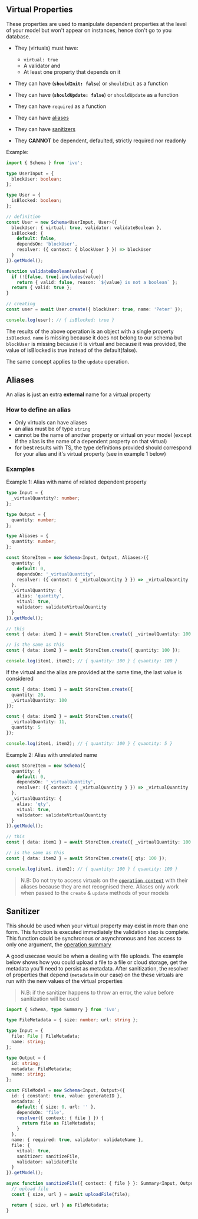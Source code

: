 ## Virtual Properties

These properties are used to manipulate dependent properties at the level of your model but won't appear on instances, hence don't go to you database.

- They (virtuals) must have:

  - `virtual: true`
  - A validator and
  - At least one property that depends on it

- They can have (**`shouldInit: false`**) or `shouldInit` as a function
- They can have (**`shouldUpdate: false`**) or `shouldUpdate` as a function
- They can have `required` as a function
- They can have [aliases](#aliases)
- They can have [sanitizers](#sanitizer)
- They **CANNOT** be dependent, defaulted, strictly required nor readonly

Example:

```ts
import { Schema } from 'ivo';

type UserInput = {
  blockUser: boolean;
};

type User = {
  isBlocked: boolean;
};

// definition
const User = new Schema<UserInput, User>({
  blockUser: { virtual: true, validator: validateBoolean },
  isBlocked: {
    default: false,
    dependsOn: 'blockUser',
    resolver: ({ context: { blockUser } }) => blockUser
  }
}).getModel();

function validateBoolean(value) {
  if (![false, true].includes(value))
    return { valid: false, reason: `${value} is not a boolean` };
  return { valid: true };
}

// creating
const user = await User.create({ blockUser: true, name: 'Peter' });

console.log(user); // { isBlocked: true }
```

The results of the above operation is an object with a single property `isBlocked`. `name` is missing because it does not belong to our schema but `blockUser` is missing because it is virtual and because it was provided, the value of isBlocked is true instead of the default(false).

The same concept applies to the `update` operation.

## Aliases

An alias is just an extra **external** name for a virtual property

### How to define an alias

- Only virtuals can have aliases
- an alias must be of type `string`
- cannot be the name of another property or virtual on your model (except if the alias is the name of a dependent property on that virtual)
- for best results with TS, the type definitions provided should correspond for your alias and it's virtual property (see in example 1 below)

### Examples

Example 1: Alias with name of related dependent property

```ts
type Input = {
  _virtualQuantity?: number;
};

type Output = {
  quantity: number;
};

type Aliases = {
  quantity: number;
};

const StoreItem = new Schema<Input, Output, Aliases>({
  quantity: {
    default: 0,
    dependsOn: '_virtualQuantity',
    resolver: ({ context: { _virtualQuantity } }) => _virtualQuantity
  },
  _virtualQuantity: {
    alias: 'quantity',
    vitual: true,
    validator: validateVirtualQuantity
  }
}).getModel();

// this
const { data: item1 } = await StoreItem.create({ _virtualQuantity: 100 });

// is the same as this
const { data: item2 } = await StoreItem.create({ quantity: 100 });

console.log(item1, item2); // { quantity: 100 } { quantity: 100 }
```

If the virtual and the alias are provided at the same time, the last value is considered

```ts
const { data: item1 } = await StoreItem.create({
  quantity: 20,
  _virtualQuantity: 100
});

const { data: item2 } = await StoreItem.create({
  _virtualQuantity: 11,
  quantity: 5
});

console.log(item1, item2); // { quantity: 100 } { quantity: 5 }
```

Example 2: Alias with unrelated name

```ts
const StoreItem = new Schema({
  quantity: {
    default: 0,
    dependsOn: '_virtualQuantity',
    resolver: ({ context: { _virtualQuantity } }) => _virtualQuantity
  },
  _virtualQuantity: {
    alias: 'qty',
    vitual: true,
    validator: validateVirtualQuantity
  }
}).getModel();

// this
const { data: item1 } = await StoreItem.create({ _virtualQuantity: 100 });

// is the same as this
const { data: item2 } = await StoreItem.create({ qty: 100 });

console.log(item1, item2); // { quantity: 100 } { quantity: 100 }
```

> N.B: Do not try to access virtuals on the [`operation context`](../life-cycles.md#the-operation-context) with their aliases because they are not recognised there. Aliases only work when passed to the `create` & `update` methods of your models

## Sanitizer

This should be used when your virtual property may exist in more than one form. This function is executed immediately the validation step is complete. This function could be synchronous or asynchronous and has access to only one argument, the [operation summary](../life-cycles.md#the-operation-summary)

A good usecase would be when a dealing with file uploads. The example below shows how you could upload a file to a file or cloud storage, get the metadata you'll need to persist as metadata. After sanitization, the resolver of properties that depend (`metadata` in our case) on the these virtuals are run with the new values of the virtual properties

> N.B: if the sanitizer happens to throw an error, the value before sanitization will be used

```ts
import { Schema, type Summary } from 'ivo';

type FileMetadata = { size: number; url: string };

type Input = {
  file: File | FileMetadata;
  name: string;
};

type Output = {
  id: string;
  metadata: FileMetadata;
  name: string;
};

const FileModel = new Schema<Input, Output>({
  id: { constant: true, value: generateID },
  metadata: {
    default: { size: 0, url: '' },
    dependsOn: 'file',
    resolver({ context: { file } }) {
      return file as FileMetadata;
    }
  },
  name: { required: true, validator: validateName },
  file: {
    vitual: true,
    sanitizer: sanitizeFile,
    validator: validateFile
  }
}).getModel();

async function sanitizeFile({ context: { file } }: Summary<Input, Output>) {
  // upload file
  const { size, url } = await uploadFile(file);

  return { size, url } as FileMetadata;
}
```

